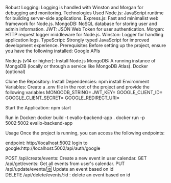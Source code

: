 
Robust Logging: Logging is handled with Winston and Morgan for debugging and monitoring. Technologies Used Node.js: JavaScript runtime for building server-side applications.
Express.js: Fast and minimalist web framework for Node.js. 
MongoDB: NoSQL database for storing user and admin information. JWT: JSON Web Token for user authentication. Morgan: HTTP request logger middleware for Node.js. 
Winston: Logger for handling application logs. TypeScript: Strongly typed JavaScript for improved development experience. Prerequisites Before setting up the project, ensure you have the following installed:
Google APIs

Node.js (v14 or higher): Install Node.js MongoDB: A running instance of MongoDB (locally or through a service like MongoDB Atlas). Docker (optional)

Clone the Repository: Install Dependencies: npm install Environment Variables: Create a .env file in the root of the project and provide the following variables 
MONGODB_STRING= 
JWT_KEY= 
GOOGLE_CLIENT_ID=
GOOGLE_CLIENT_SECRET=
GOOGLE_REDIRECT_URI=

Start the Application: npm start

Run in Docker: docker build -t evallo-backend-app . docker run -p 5002:5002 evallo-backend-app

Usage Once the project is running, you can access the following endpoints:

endpoint: http://localhost:5002
login to google:http://localhost:5002/api/auth/google


POST /api/create/events: Create a new event in user calendar. 
GET /api/get/events: Get all events from user's calendar. 
PUT /api/update/events/:id: Update an event based on id  
DELETE /api/delete/events/:id : delete an event based on id



